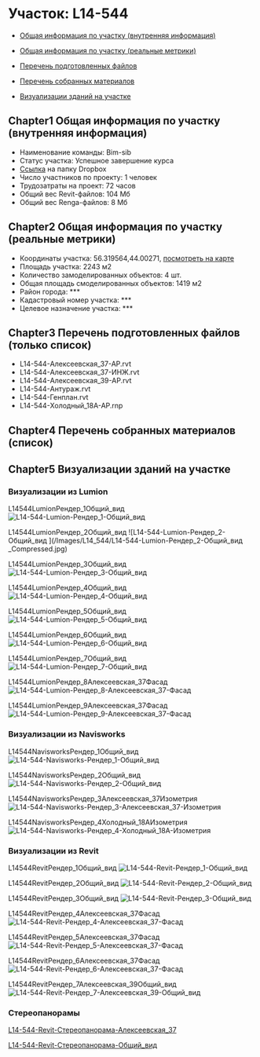 # Участок: L14-544

* [Общая информация по участку (внутренняя информация)](#Chapter1)

* [Общая информация по участку (реальные метрики)](#Chapter2)

* [Перечень подготовленных файлов](#Chapter3)

* [Перечень собранных материалов](#Chapter4)

* [Визуализации зданий на участке](#Chapter5)

## <a id="test">Chapter1</a> Общая информация по участку (внутренняя информация)
+ Наименование команды: Bim-sib
+ Статус участка: Успешное завершение курса
+ [Ссылка](https://www.dropbox.com/sh/wvvgv1nw1iqred9/AAB3FZoBk39e-J3-y7FZFhxua/L14_544?dl=0) на папку Dropbox
+ Число участников по проекту: 1 человек
+ Трудозатраты на проект: 72 часов
+ Общий вес Revit-файлов: 104 Мб
+ Общий вес Renga-файлов: 8 Мб
## <a id="test">Chapter2</a> Общая информация по участку (реальные метрики)
+ Координаты участка: 56.319564,44.00271, [посмотреть на карте](https://yandex.ru/maps/47/nizhny-novgorod/?ll=56.319564%2C44.00271&z=19)
+ Площадь участка: 2243 м2
+ Количество замоделированных объектов: 4 шт.
+ Общая площадь смоделированных объектов: 1419 м2
+ Район города: *** 
+ Кадастровый номер участка: *** 
+ Целевое назначение участка: *** 
## <a id="test">Chapter3</a> Перечень подготовленных файлов (только список)
+ L14-544-Алексеевская_37-АР.rvt
+ L14-544-Алексеевская_37-ИНЖ.rvt
+ L14-544-Алексеевская_39-АР.rvt
+ L14-544-Антураж.rvt
+ L14-544-Генплан.rvt
+ L14-544-Холодный_18А-АР.rnp
## <a id="test">Chapter4</a> Перечень собранных материалов (список)
## <a id="test">Chapter5</a> Визуализации зданий на участке
### Визуализации из Lumion
L14544LumionРендер_1Общий_вид
![L14-544-Lumion-Рендер_1-Общий_вид](/Images/L14_544/L14-544-Lumion-Рендер_1-Общий_вид_Compressed.jpg)

L14544LumionРендер_2Общий_вид 
![L14-544-Lumion-Рендер_2-Общий_вид ](/Images/L14_544/L14-544-Lumion-Рендер_2-Общий_вид _Compressed.jpg)

L14544LumionРендер_3Общий_вид
![L14-544-Lumion-Рендер_3-Общий_вид](/Images/L14_544/L14-544-Lumion-Рендер_3-Общий_вид_Compressed.jpg)

L14544LumionРендер_4Общий_вид
![L14-544-Lumion-Рендер_4-Общий_вид](/Images/L14_544/L14-544-Lumion-Рендер_4-Общий_вид_Compressed.jpg)

L14544LumionРендер_5Общий_вид
![L14-544-Lumion-Рендер_5-Общий_вид](/Images/L14_544/L14-544-Lumion-Рендер_5-Общий_вид_Compressed.jpg)

L14544LumionРендер_6Общий_вид
![L14-544-Lumion-Рендер_6-Общий_вид](/Images/L14_544/L14-544-Lumion-Рендер_6-Общий_вид_Compressed.jpg)

L14544LumionРендер_7Общий_вид
![L14-544-Lumion-Рендер_7-Общий_вид](/Images/L14_544/L14-544-Lumion-Рендер_7-Общий_вид_Compressed.jpg)

L14544LumionРендер_8Алексеевская_37Фасад
![L14-544-Lumion-Рендер_8-Алексеевская_37-Фасад](/Images/L14_544/L14-544-Lumion-Рендер_8-Алексеевская_37-Фасад_Compressed.jpg)

L14544LumionРендер_9Алексеевская_37Фасад
![L14-544-Lumion-Рендер_9-Алексеевская_37-Фасад](/Images/L14_544/L14-544-Lumion-Рендер_9-Алексеевская_37-Фасад_Compressed.jpg)

### Визуализации из Navisworks
L14544NavisworksРендер_1Общий_вид
![L14-544-Navisworks-Рендер_1-Общий_вид](/Images/L14_544/L14-544-Navisworks-Рендер_1-Общий_вид_Compressed.jpg)

L14544NavisworksРендер_2Общий_вид
![L14-544-Navisworks-Рендер_2-Общий_вид](/Images/L14_544/L14-544-Navisworks-Рендер_2-Общий_вид_Compressed.jpg)

L14544NavisworksРендер_3Алексеевская_37Изометрия
![L14-544-Navisworks-Рендер_3-Алексеевская_37-Изометрия](/Images/L14_544/L14-544-Navisworks-Рендер_3-Алексеевская_37-Изометрия_Compressed.jpg)

L14544NavisworksРендер_4Холодный_18АИзометрия
![L14-544-Navisworks-Рендер_4-Холодный_18А-Изометрия](/Images/L14_544/L14-544-Navisworks-Рендер_4-Холодный_18А-Изометрия_Compressed.jpg)

### Визуализации из Revit
L14544RevitРендер_1Общий_вид
![L14-544-Revit-Рендер_1-Общий_вид](/Images/L14_544/L14-544-Revit-Рендер_1-Общий_вид_Compressed.jpg)

L14544RevitРендер_2Общий_вид
![L14-544-Revit-Рендер_2-Общий_вид](/Images/L14_544/L14-544-Revit-Рендер_2-Общий_вид_Compressed.jpg)

L14544RevitРендер_3Общий_вид
![L14-544-Revit-Рендер_3-Общий_вид](/Images/L14_544/L14-544-Revit-Рендер_3-Общий_вид_Compressed.jpg)

L14544RevitРендер_4Алексеевская_37Фасад
![L14-544-Revit-Рендер_4-Алексеевская_37-Фасад](/Images/L14_544/L14-544-Revit-Рендер_4-Алексеевская_37-Фасад_Compressed.jpg)

L14544RevitРендер_5Алексеевская_37Фасад
![L14-544-Revit-Рендер_5-Алексеевская_37-Фасад](/Images/L14_544/L14-544-Revit-Рендер_5-Алексеевская_37-Фасад_Compressed.jpg)

L14544RevitРендер_6Алексеевская_37Фасад
![L14-544-Revit-Рендер_6-Алексеевская_37-Фасад](/Images/L14_544/L14-544-Revit-Рендер_6-Алексеевская_37-Фасад_Compressed.jpg)

L14544RevitРендер_7Алексеевская_39Общий_вид
![L14-544-Revit-Рендер_7-Алексеевская_39-Общий_вид](/Images/L14_544/L14-544-Revit-Рендер_7-Алексеевская_39-Общий_вид_Compressed.jpg)

### Стереопанорамы
[L14-544-Revit-Стереопанорама-Алексеевская_37](https://pano.autodesk.com/pano.html?url=jpgs/11140d60-593e-4189-849d-9f7444be696d&version=2)

[L14-544-Revit-Стереопанорама-Общий_вид](https://pano.autodesk.com/pano.html?url=jpgs/aaed0086-f930-4873-9eda-f6950ea5dff7&version=2)

